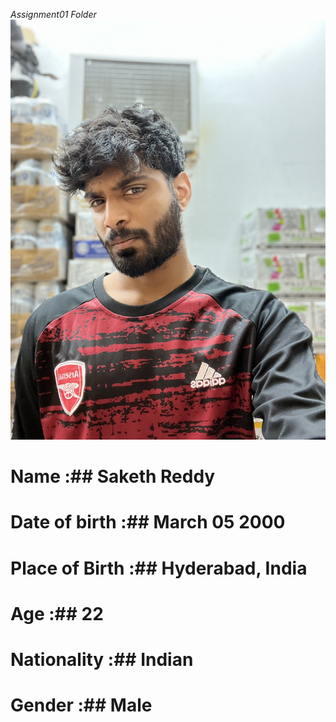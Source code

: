 *Assignment01 Folder*
![HEADSHOT](https://github.com/saketh105/saketh105/blob/main/IMG_E0720.JPG)
# Name :## Saketh Reddy
# Date of birth :## March 05 2000
# Place of Birth :## Hyderabad, India
# Age :## 22
# Nationality :## Indian
# Gender :## Male
